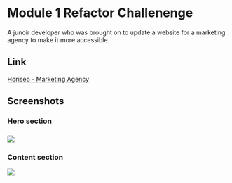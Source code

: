 # Module 1 Refactor Challenenge

<p>A junoir developer who was brought on to update a website for a marketing agency to make it more accessible.</p>

<h2> Link </h2>
<a href="https://alexurielcontreras.github.io/module-1-refactor/">Horiseo - Marketing Agency</a>

<h2>Screenshots</h2>
<h3> Hero section <h3>
<img src="./assets/css/images/top-half-site" />

<h3>Content section</h3>
<img src="./assets/css/images/bottom-half-site" />
